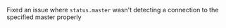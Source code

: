 Fixed an issue where ``status.master`` wasn't detecting a connection to the
specified master properly
